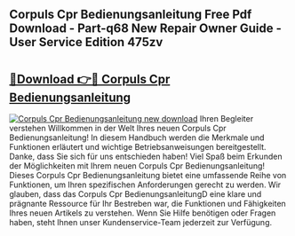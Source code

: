 ## Corpuls Cpr Bedienungsanleitung Free Pdf Download - Part-q68 New Repair Owner Guide - User Service Edition 475zv

# <h2><a href="http://df4rxi.blite.top/?on=Corpuls+Cpr+Bedienungsanleitung">🔗Download 👉🔴 Corpuls Cpr Bedienungsanleitung</a></h2>

[![Corpuls Cpr Bedienungsanleitung new download](https://i.imgur.com/lujVjoI.png)](http://df4rxi.blite.top/?on=Corpuls+Cpr+Bedienungsanleitung)
Ihren Begleiter verstehen Willkommen in der Welt Ihres neuen Corpuls Cpr Bedienungsanleitung! In diesem Handbuch werden die Merkmale und Funktionen erläutert und wichtige Betriebsanweisungen bereitgestellt. Danke, dass Sie sich für uns entschieden haben! Viel Spaß beim Erkunden der Möglichkeiten mit Ihrem neuen Corpuls Cpr Bedienungsanleitung! Dieses Corpuls Cpr Bedienungsanleitung bietet eine umfassende Reihe von Funktionen, um Ihren spezifischen Anforderungen gerecht zu werden. Wir glauben, dass das Corpuls Cpr BedienungsanleitungD eine klare und prägnante Ressource für Ihr Bestreben war, die Funktionen und Fähigkeiten Ihres neuen Artikels zu verstehen. Wenn Sie Hilfe benötigen oder Fragen haben, steht Ihnen unser Kundenservice-Team jederzeit zur Verfügung.

